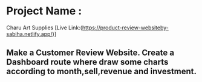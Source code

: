 # Project Name :
 Charu Art Supplies [Live Link:(https://product-review-websiteby-sabiha.netlify.app/)]

 ## Make a Customer Review Website. Create a Dashboard route where draw some charts according to month,sell,revenue and investment.



